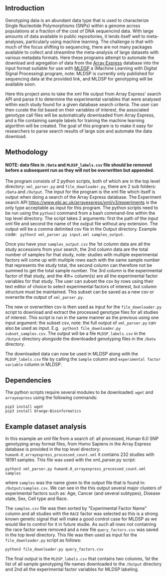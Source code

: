 ## Introduction
Genotyping data is an abundant data type that is used to characterize Single Nucleotide Polymorphisms (SNPs) within a genome across populations at a fraction of the cost of DNA sequencind data. With large amounts of data available in public repositories, it lends itself well to meta-analyses, particularly using machine learning. The challenge is that with much of the focus shifting to sequencing, there are not many packages available to collect and streamline the meta-analysis of large datasets with various metadata formats. Here these programs attempt to automate the download and agregation of data from the [Array Express](https://www.ebi.ac.uk/arrayexpress/) database into the input format suitable for use with [MLDSP](https://sourceforge.net/projects/mldsp-gui/) a (Machine Learning with Digital Signal Processing) program, note: MLDSP is currently only published for sequencing data at the provided link, and MLDSP for genotyping will be available soon.

Here this project aims to take the xml file output from Array Express' search API and parse it to determine the experimental variables that were analysed within each study found for a given database search criteria. The user can then curate the list based on their variables of interest, the associated genotype call files will be automatically downloaded from Array Express, and a file containing sample labels for training the machine learning algorithm will be created. The goal of this program is to make it easy for researchers to parse search results of large size and automate the data download.

## Methodology
#### NOTE: data files in `/Data` and `MLDSP_labels.csv` file should be removed before a subsequent run as they will not be overwritten but appended.
The program consists of 2 python scripts, both of which are in the top level directory: `xml_parser.py` and `file_downloader.py`, there are 2 sub folders: `/Data` and `/Output`. The input for the program is the xml file which itself is output when doing a search of the Array Express database. The Experiment search API <https://www.ebi.ac.uk/arrayexpress/xml/v3/experiments> is the only type acceptable as input for this program. The python scripts need to be run using the `python3` command from a bash command-line within the top level directory. The script takes 2 arguments: first the path of the input xml file and second the name of the output file without any extension. The output will be a comma delimited csv file in the Output directory. Example code: ``` python3 xml_parser.py input.xml samples_output```.

Once you have your `samples_output.csv` the 1st column data are all the study accessions from your search, the 2nd column data are the total number of samples for that study, note: studies with multiple experimental factors will come up with multiple rows each with the same sample number that represents the study total, the second column can therefore not be summed to get the total sample number. The 3rd column is the experimental factor of that study, and the 4th+ column(s) are all the experimental factor variables for that study. The user can subset the csv by rows using their text editor of choice to select experimental factors of interest, but column structure must be maintained. This subset can be saved as a new csv or overwrite the output of `xml_parser.py`.

The new or overwritten csv is then used as input for the `file_downloader.py` script to download and extract the processed genotype files for all studies of interest. This script is run in the same manner as the previous using one input argument: the subset csv, note: the full output of `xml_parser.py` can also be used as input. E.g. ``` python3 file_downloader.py subset_samples.csv```. The output will be a file `MLDSP_labels.csv` in the `/Output` directory alongside the downloaded genotyping files in the `/Data` directory.

The downloaded data can now be used in MLDSP along with the `MLDSP_labels.csv` file by calling the `Sample` column and `experimental factor variable` column in MLDSP.

## Dependencies
The python scripts require several modules to be downloaded: `wget` and `arrayexpress` using the following commands:
```
pip3 install wget
pip3 install Orange-Bioinformatics
```

## Example dataset analysis
In this example an xml file from a search of: all processed, Human 6.0 SNP genotyping array format files, from Homo Sapiens in the Array Express database is provided in the top level directory: `human6.0_arrayexpress_processed_count.xml` it contains 232 studies with  18191 samples.  This file was used with the xml_parser.py script:

```
python3 xml_parser.py human6.0_arrayexpress_processed_count.xml samples
```

where `samples` was the name given to the output file that is found in: `/Output/samples.csv`.
We can see in the this output several major clusters of experimental factors such as: Age, Cancer (and several subtypes), Disease state, Sex, Cell type and Race.

The `samples.csv` file was then sorted by "Experimental Factor Name" column and all studies with the `RACE` factor was selected as this is a strong known genetic signal that will make a good control case for MLDSP as we would like to control for it in future studie. As such all rows not containing the race factor were removed and a new file `query_factors.csv` was saved in the top level directory. This file was then used as input for the `file_downloader.py` script as follows:

```
python3 file_downloader.py query_factors.csv
```
The final output is the `MLDSP_labels.csv` that contains two colunms, 1st the list of all sample genotyping file names downloaded to the `/Output` directory and 2nd all the experimental factor variables for MLDSP labeling.
